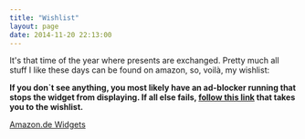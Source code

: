 ```yaml
---
title: "Wishlist"
layout: page
date: 2014-11-20 22:13:00
---
```


It's that time of the year where presents are exchanged. Pretty much all stuff I like these days can be found on amazon, so, voilà, my wishlist:

__If you don`t see anything, you most likely have an ad-blocker running that stops the widget from displaying. If all else fails, [follow this link](http://www.amazon.de/registry/wishlist/1FR8NN43G98BJ) that takes you to the wishlist.__

<SCRIPT charset="utf-8" type="text/javascript" src="http://ws-eu.amazon-adsystem.com/widgets/q?ServiceVersion=20070822&MarketPlace=DE&ID=V20070822%2FDE%2Frealfictionne-21%2F8004%2F6be72ac8-949e-48b4-a650-a5c6b63213d7"> </SCRIPT> <NOSCRIPT><A rel="nofollow" HREF="http://ws-eu.amazon-adsystem.com/widgets/q?ServiceVersion=20070822&MarketPlace=DE&ID=V20070822%2FDE%2Frealfictionne-21%2F8004%2F6be72ac8-949e-48b4-a650-a5c6b63213d7&Operation=NoScript">Amazon.de Widgets</A></NOSCRIPT>
